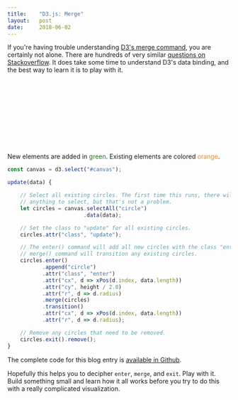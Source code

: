 ```yaml
---
title:    "D3.js: Merge"
layout:   post
date:     2018-06-02
---
```


If you're having trouble understanding [D3's merge command](https://github.com/d3/d3-selection/blob/master/README.md#joining-data), you are certainly not alone. There are hundreds of very similar [questions on Stackoverflow](https://stackoverflow.com/search?q=d3+merge). It does take some time to understand D3's data binding, and the best way to learn it is to play with it.

<svg id="canvas"></svg>

New elements are added in <span style="color: #296d2a;">green</span>. Existing elements are colored <span style="color: #e08a3a;">orange</span>.

```js
const canvas = d3.select("#canvas");

update(data) {

    // Select all existing circles. The first time this runs, there will not be
    // anything to select, but that's not a problem.
    let circles = canvas.selectAll("circle")
                        .data(data);

    // Set the class to "update" for all existing circles.
    circles.attr("class", "update");

    // The enter() command will add all new circles with the class "enter". The
    // merge() command will transition any existing circles.
    circles.enter()
           .append("circle")
           .attr("class", "enter")
           .attr("cx", d => xPos(d.index, data.length))
           .attr("cy", height / 2.0)
           .attr("r", d => d.radius)
           .merge(circles)
           .transition()
           .attr("cx", d => xPos(d.index, data.length))
           .attr("r", d => d.radius);

    // Remove any circles that need to be removed.
    circles.exit().remove();
}
```

The complete code for this blog entry is [available in Github](https://github.com/jarrettmeyer/jarrettmeyer.github.io/blob/master/assets/js/merge1.js).

Hopefully this helps you to decipher `enter`, `merge`, and `exit`. Play with it. Build something small and learn how it all works before you try to do this with a really complicated visualization.

<script src="https://unpkg.com/d3@5.4.0/dist/d3.min.js"></script>
<script src="/assets/js/merge1.js"></script>
<style>
circle {
    opacity: 1.0;
    stroke-width: 2.0;
}
circle.enter {
    fill: #296d2a;
    stroke: #1b3f1c;
}
circle.update {
    fill: #e08a3a;
    stroke: #a56121;
}
</style>
